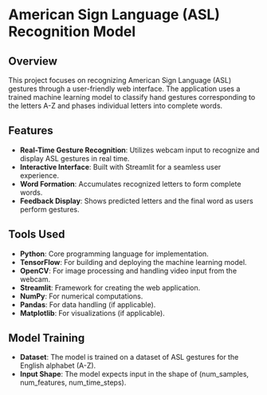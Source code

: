 # American Sign Language (ASL) Recognition Model

## Overview
This project focuses on recognizing American Sign Language (ASL) gestures through a user-friendly web interface. The application uses a trained machine learning model to classify hand gestures corresponding to the letters A-Z and phases individual letters into complete words.

## Features
- **Real-Time Gesture Recognition**: Utilizes webcam input to recognize and display ASL gestures in real time.
- **Interactive Interface**: Built with Streamlit for a seamless user experience.
- **Word Formation**: Accumulates recognized letters to form complete words.
- **Feedback Display**: Shows predicted letters and the final word as users perform gestures.

## Tools Used
- **Python**: Core programming language for implementation.
- **TensorFlow**: For building and deploying the machine learning model.
- **OpenCV**: For image processing and handling video input from the webcam.
- **Streamlit**: Framework for creating the web application.
- **NumPy**: For numerical computations.
- **Pandas**: For data handling (if applicable).
- **Matplotlib**: For visualizations (if applicable).

## Model Training
- **Dataset**: The model is trained on a dataset of ASL gestures for the English alphabet (A-Z).
- **Input Shape**: The model expects input in the shape of (num_samples, num_features, num_time_steps).


